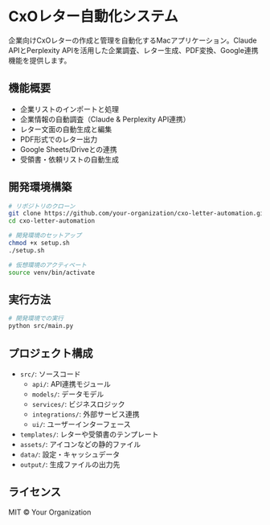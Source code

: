 # CxOレター自動化システム

企業向けCxOレターの作成と管理を自動化するMacアプリケーション。Claude APIとPerplexity APIを活用した企業調査、レター生成、PDF変換、Google連携機能を提供します。

## 機能概要

- 企業リストのインポートと処理
- 企業情報の自動調査（Claude & Perplexity API連携）
- レター文面の自動生成と編集
- PDF形式でのレター出力
- Google Sheets/Driveとの連携
- 受領書・依頼リストの自動生成

## 開発環境構築

```bash
# リポジトリのクローン
git clone https://github.com/your-organization/cxo-letter-automation.git
cd cxo-letter-automation

# 開発環境のセットアップ
chmod +x setup.sh
./setup.sh

# 仮想環境のアクティベート
source venv/bin/activate
```

## 実行方法
```bash
# 開発環境での実行
python src/main.py
```

## プロジェクト構成

- `src/`: ソースコード
  - `api/`: API連携モジュール
  - `models/`: データモデル
  - `services/`: ビジネスロジック
  - `integrations/`: 外部サービス連携
  - `ui/`: ユーザーインターフェース
- `templates/`: レターや受領書のテンプレート
- `assets/`: アイコンなどの静的ファイル
- `data/`: 設定・キャッシュデータ
- `output/`: 生成ファイルの出力先

## ライセンス

MIT © Your Organization
